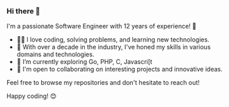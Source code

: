 ### Hi there 👋

I'm a passionate Software Engineer with 12 years of experience! 🚀

- 👨‍💻 I love coding, solving problems, and learning new technologies.
- 💼 With over a decade in the industry, I've honed my skills in various domains and technologies.
- 🌱 I’m currently exploring Go, PHP, C, Javascri[t
- 🤝 I'm open to collaborating on interesting projects and innovative ideas.

Feel free to browse my repositories and don't hesitate to reach out!

Happy coding! 😊


<!--
**schulerj89/schulerj89** is a ✨ _special_ ✨ repository because its `README.md` (this file) appears on your GitHub profile.

Here are some ideas to get you started:

- 🔭 I’m currently working on ...
- 🌱 I’m currently learning ...
- 👯 I’m looking to collaborate on ...
- 🤔 I’m looking for help with ...
- 💬 Ask me about ...
- 📫 How to reach me: ...
- 😄 Pronouns: ...
- ⚡ Fun fact: ...
-->
